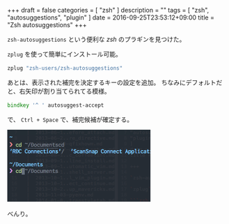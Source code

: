 +++
draft = false
categories = [ "zsh" ]
description = ""
tags = [ "zsh", "autosuggestions", "plugin" ]
date = 2016-09-25T23:53:12+09:00
title = "Zsh autosuggestions"
+++

`zsh-autosuggestions` という便利な *zsh* のプラギンを見つけた。

`zplug` を使って簡単にインストール可能。

```zsh
zplug "zsh-users/zsh-autosuggestions"
```

あとは、表示された補完を決定するキーの設定を追加。
ちなみにデフォルトだと、右矢印が割り当てられてる模様。

```zsh
bindkey '^ ' autosuggest-accept
```

で、 `Ctrl + Space` で、補完候補が確定する。

![image](./zsh-autosuggestions.png)

べんり。



